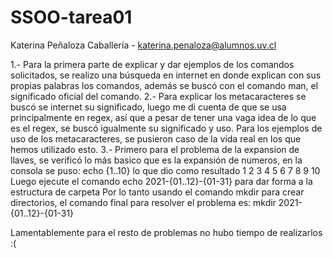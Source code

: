 # SSOO-tarea01
Katerina Peñaloza Caballería - katerina.penaloza@alumnos.uv.cl

1.- Para la primera parte de explicar y dar ejemplos de los comandos solicitados, se realizo una búsqueda en internet en donde explican con sus propias palabras los comandos, además se buscó con el comando man, el significado oficial del comando.
2.- Para explicar los metacaracteres se buscó se internet su significado, luego me di cuenta de que se usa principalmente en regex, así que a pesar de tener una vaga idea de lo que es el regex, se buscó igualmente su significado y uso. Para los ejemplos de uso de los metacaracteres, se pusieron caso de la vida real en los que hemos utilizado esto.
3.- Primero para el problema de la expansion de llaves, se verificó lo más basico que es la expansión de numeros, en la consola se puso:
echo {1..10}
lo que dio como resultado 1 2 3 4 5 6 7 8 9 10
Luego ejecute el comando echo 2021-{01..12}-{01-31} para dar forma a la estructura de carpeta
Por lo tanto usando el comando mkdir para crear directorios, el comando final para resolver el problema es:
mkdir 2021-{01..12}-{01-31}

Lamentablemente para el resto de problemas no hubo tiempo de realizarlos :(

